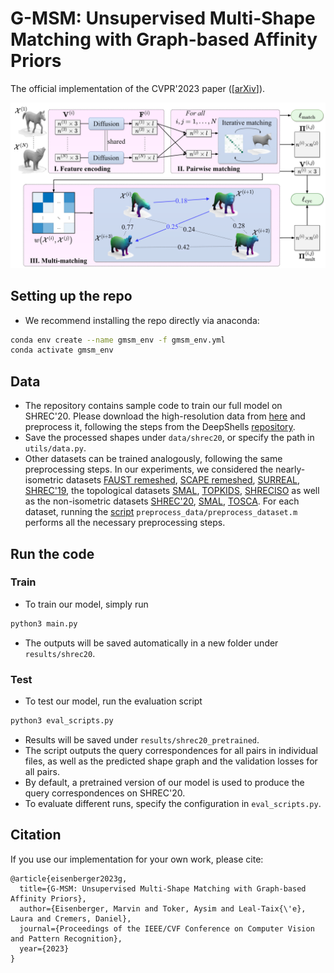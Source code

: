 <h1> G-MSM: Unsupervised Multi-Shape Matching with Graph-based Affinity Priors </h1>

The official implementation of the CVPR'2023 paper (\[[arXiv](https://arxiv.org/abs/2212.02910)\]).

![](https://github.com/marvin-eisenberger/gmsm-matching/blob/main/assets/overview_gmsm.png)


## Setting up the repo
* We recommend installing the repo directly via anaconda:
```bash
conda env create --name gmsm_env -f gmsm_env.yml
conda activate gmsm_env
```

## Data
* The repository contains sample code to train our full model on SHREC'20. Please download the high-resolution data from [here](http://robertodyke.com/shrec2020/index2.html) and preprocess it, following the steps from the DeepShells [repository](https://github.com/marvin-eisenberger/deep-shells).
* Save the processed shapes under `data/shrec20`, or specify the path in `utils/data.py`.
* Other datasets can be trained analogously, following the same preprocessing steps. In our experiments, we considered the nearly-isometric datasets [FAUST remeshed](https://drive.google.com/file/d/1C-9GFsTl5xwa0RUmC_m1nnj87QUguh6j/view), [SCAPE remeshed](https://drive.google.com/file/d/157SoRhiVQzsWbSFlaV5N-vzkxKCvTIlf/view), [SURREAL](https://www.di.ens.fr/willow/research/surreal/data/), [SHREC'19](http://profs.scienze.univr.it/~marin/shrec19/#Download), the topological datasets [SMAL](https://smal.is.tue.mpg.de/download.php), [TOPKIDS](https://cvg.cit.tum.de/data/datasets/topkids), [SHRECISO](https://shrec19.cs.cf.ac.uk/) as well as the non-isometric datasets [SHREC'20](http://robertodyke.com/shrec2020/index2.html), [SMAL](https://smal.is.tue.mpg.de/download.php), [TOSCA](http://tosca.cs.technion.ac.il/book/resources_data.html). For each dataset, running the [script](https://github.com/marvin-eisenberger/deep-shells/blob/master/preprocess_data/preprocess_dataset.m) `preprocess_data/preprocess_dataset.m` performs all the necessary preprocessing steps.

## Run the code
### Train
* To train our model, simply run
```bash
python3 main.py
```
* The outputs will be saved automatically in a new folder under `results/shrec20`.

### Test
* To test our model, run the evaluation script
```bash
python3 eval_scripts.py
```
* Results will be saved under `results/shrec20_pretrained`.
* The script outputs the query correspondences for all pairs in individual files, as well as the predicted shape graph and the validation losses for all pairs.
* By default, a pretrained version of our model is used to produce the query correspondences on SHREC'20. 
* To evaluate different runs, specify the configuration in `eval_scripts.py`.

## Citation
If you use our implementation for your own work, please cite:
```
@article{eisenberger2023g,
  title={G-MSM: Unsupervised Multi-Shape Matching with Graph-based Affinity Priors},
  author={Eisenberger, Marvin and Toker, Aysim and Leal-Taix{\'e}, Laura and Cremers, Daniel},
  journal={Proceedings of the IEEE/CVF Conference on Computer Vision and Pattern Recognition},
  year={2023}
}